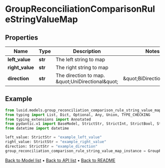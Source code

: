 # GroupReconciliationComparisonRuleStringValueMap

## Properties
Name | Type | Description | Notes
------------ | ------------- | ------------- | -------------
**left_value** | **str** | The left string to map | 
**right_value** | **str** | The right string to map | 
**direction** | **str** | The direction to map. \&quot;UniDirectional\&quot; | \&quot;BiDirectional\&quot; | 
## Example

```python
from lusid.models.group_reconciliation_comparison_rule_string_value_map import GroupReconciliationComparisonRuleStringValueMap
from typing import List, Dict, Optional, Any, Union, TYPE_CHECKING
from typing_extensions import Annotated
from pydantic.v1 import BaseModel, StrictStr, StrictInt, StrictBool, StrictFloat, StrictBytes, Field, validator, ValidationError, conlist, constr
from datetime import datetime

left_value: StrictStr = "example_left_value"
right_value: StrictStr = "example_right_value"
direction: StrictStr = "example_direction"
group_reconciliation_comparison_rule_string_value_map_instance = GroupReconciliationComparisonRuleStringValueMap(left_value=left_value, right_value=right_value, direction=direction)

```

[Back to Model list](../README.md#documentation-for-models) &#8226; [Back to API list](../README.md#documentation-for-api-endpoints) &#8226; [Back to README](../README.md)

